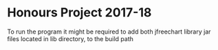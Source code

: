 # Honours Project 2017-18

To run the program it might be required to add both jfreechart library jar files located in lib directory, to the build path

